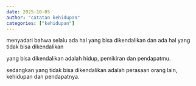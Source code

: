 ```yaml
---
date: 2025-10-05
author: "catatan kehidupan"
categories: ["kehidupan"]
---
```


menyadari bahwa selalu ada hal yang bisa dikendalikan dan ada hal yang tidak bisa dikendalikan

yang bisa dikendalikan adalah hidup, pemikiran dan pendapatmu. 

sedangkan yang tidak bisa dikendalikan adalah perasaan orang lain, kehidupan dan pendapatnya.
